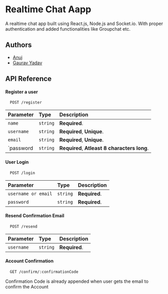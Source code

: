 
# Realtime Chat Aapp

A realtime chat app built using React.js, Node.js and Socket.io. With proper authentication and added functionalities like Groupchat etc.



## Authors

- [Anuj](https://github.com/Anuj1p)
- [Gaurav Yadav](https://github.com/theydvgaurav)


## API Reference

#### Register a user

```http
  POST /register
```

| Parameter | Type     | Description                |
| :-------- | :------- | :------------------------- |
| `name`    | `string` | **Required**.|
| `username`| `string` | **Required**, **Unique**. |
| `email`   | `string` | **Required**, **Unique**. |
| `password | `string` | **Required**, **Atleast 8 characters long**. |

#### User Login

```http
  POST /login
```

| Parameter | Type     | Description                       |
| :-------- | :------- | :-------------------------------- |
| `username or email`| `string` | **Required**.            |
| `password`| `string` | **Required**.            |

#### Resend Confirmation Email

```http
  POST /resend
```

| Parameter | Type     | Description   |
| :-------- | :------- | :-------------|
| `username`| `string` | **Required**. |

#### Account Confirmation 

```http
  GET /confirm/:confirmationCode
```
Confirmation Code is already appended when user gets the email to confirm the Account



